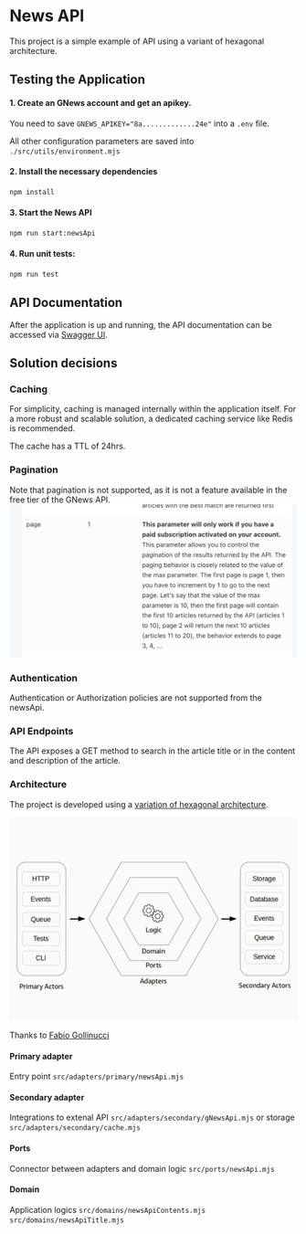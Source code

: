 # News API

This project is a simple example of API using a variant of hexagonal architecture.

## Testing the Application

#### 1. Create an GNews account and get an apikey.
You need to save  ```GNEWS_APIKEY="8a.............24e"``` into a ```.env``` file.

All other configuration parameters are saved into ```./src/utils/environment.mjs```


#### 2. Install the necessary dependencies
```bash
npm install
```

#### 3. Start the News API
```bash
npm run start:newsApi
```

#### 4. Run unit tests:
```bash
npm run test
```

## API Documentation

After the application is up and running, the API documentation can be accessed via [Swagger UI](http://localhost:3000/api-docs/#/Articles/get_api_v1_search).

## Solution decisions

### Caching

For simplicity, caching is managed internally within the application itself. For a more robust and scalable solution, a dedicated caching service like Redis is recommended.

The cache has a TTL of 24hrs.

### Pagination

Note that pagination is not supported, as it is not a feature available in the free tier of the GNews API.
![](img/pagination.png)

### Authentication

Authentication or Authorization policies are not supported from the newsApi.

### API Endpoints

The API exposes a GET method to search in the article title or in the content and description of the article.

### Architecture

The project is developed using a [variation of hexagonal architecture](https://medium.com/@daaru/lambda-hexagonal-architecture-variation-deb8612672cb).

![](img/hexagonal.webp)

Thanks to [Fabio Gollinucci](https://daaru.medium.com/)

#### Primary adapter
Entry point ```src/adapters/primary/newsApi.mjs```

#### Secondary adapter
Integrations to extenal API ```src/adapters/secondary/gNewsApi.mjs``` or storage ```src/adapters/secondary/cache.mjs```
 
#### Ports
Connector between adapters and domain logic ```src/ports/newsApi.mjs```

#### Domain
Application logics ```src/domains/newsApiContents.mjs``` ```src/domains/newsApiTitle.mjs```


